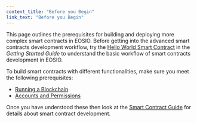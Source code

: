```yaml
---
content_title: "Before you Begin"
link_text: "Before you Begin"
---
```


This page outlines the prerequisites for building and deploying more complex smart contracts in EOSIO. Before getting into the advanced smart contracts development workflow, try the [Hello World Smart Contract](../30_getting-started-guide/25_hello-world.md) in the _Getting Started Guide_ to understand the basic workflow of smart contracts development in EOSIO. 

To build smart contracts with different functionalities, make sure you meet the following prerequisites:

* [Running a Blockchain](10_running-a-blockchain.md)
* [Accounts and Permissions](20_accounts-and-permissions.md) 

Once you have understood these then look at the [Smart Contract Guide](../index.md) for details about smart contract development.
